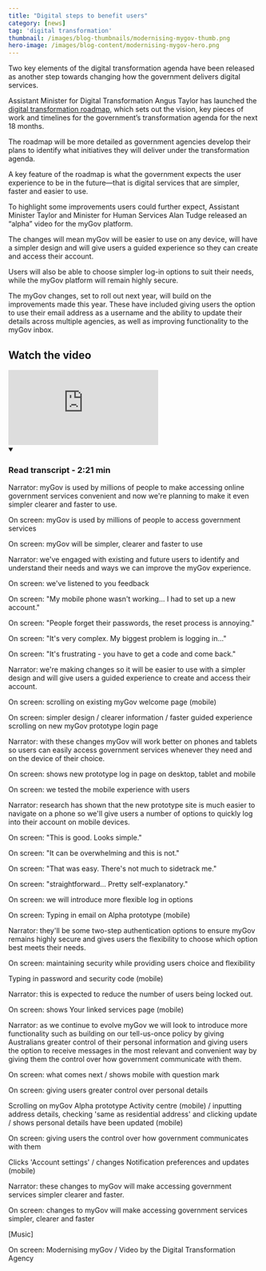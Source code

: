 ```yaml
---
title: "Digital steps to benefit users"
category: [news]
tag: 'digital transformation'
thumbnail: /images/blog-thumbnails/modernising-mygov-thumb.png
hero-image: /images/blog-content/modernising-mygov-hero.png
---
```

 
Two key elements of the digital transformation agenda have been released as another step towards changing how the government delivers digital services.
 
Assistant Minister for Digital Transformation Angus Taylor has launched the [digital transformation roadmap](/what-we-do/transformation-agenda/), which sets out the vision, key pieces of work and timelines for the government’s transformation agenda for the next 18 months.
 
The roadmap will be more detailed as government agencies develop their plans to identify what initiatives they will deliver under the transformation agenda.
 
A key feature of the roadmap is what the government expects the user experience to be in the future—that is digital services that are simpler, faster and easier to use.
 
To highlight some improvements users could further expect, Assistant Minister Taylor and Minister for Human Services Alan Tudge released an “alpha” video for the myGov platform.
 
The changes will mean myGov will be easier to use on any device, will have a simpler design and will give users a guided experience so they can create and access their account.
 
Users will also be able to choose simpler log-in options to suit their needs, while the myGov platform will remain highly secure.
 
The myGov changes, set to roll out next year, will build on the improvements made this year. These have included giving users the option to use their email address as a username and the ability to update their details across multiple agencies, as well as improving functionality to the myGov inbox.

## Watch the video

<div class="embed-container">
  <iframe src="https://www.youtube-nocookie.com/embed/GDWQ4ayr5D8?rel=0" frameborder="0" allowfullscreen></iframe>
</div>
<details open data-label="content-accordion-1-example" aria-expanded="false">
  <summary><h3>Read transcript - 2:21 min</h3></summary>
  <div class="accordion-panel" markdown="1">
    
Narrator: myGov is used by millions of people to make accessing online government services convenient and now we're planning to make it even simpler clearer and faster to use.

On screen: myGov is used by millions of people to access government services

On screen: myGov will be simpler, clearer and faster to use

Narrator: we've engaged with existing and future users to identify and understand their needs and ways we can improve the myGov experience.

On screen: we've listened to you feedback

On screen: "My mobile phone wasn't working... I had to set up a new account."

On screen: "People forget their passwords, the reset process is annoying."

On screen: "It's very complex. My biggest problem is logging in..."

On screen: "It's frustrating - you have to get a code and come back."

Narrator: we're making changes so it will be easier to use with a simpler design and will give users a guided experience to create and access their account.

On screen: scrolling on existing myGov welcome page (mobile)
	
On screen: simpler design / clearer information / faster guided experience  scrolling on new myGov prototype login page

Narrator: with these changes myGov will work better on phones and tablets so users can easily access government services whenever they need and on the device of their choice.

On screen: shows new prototype log in page on desktop, tablet and mobile

On screen: we tested the mobile experience with users

Narrator: research has shown that the new prototype site is much easier to navigate on a phone so we'll give users a number of options to quickly log into their account on mobile devices.

On screen: "This is good. Looks simple."

On screen: "It can be overwhelming and this is not."

On screen: "That was easy. There's not much to sidetrack me."

On screen: "straightforward... Pretty self-explanatory."

On screen: we will introduce more flexible log in options

On screen: Typing in email on Alpha prototype (mobile)
	
Narrator: they'll be some two-step authentication options to ensure myGov remains highly secure and gives users the flexibility to choose which option best meets their needs.

On screen: maintaining security while providing users choice and flexibility

Typing in password and security code (mobile)

Narrator: this is expected to reduce the number of users being locked out.

On screen: shows Your linked services page (mobile)

Narrator: as we continue to evolve myGov we will look to introduce more functionality such as building on our tell-us-once policy by giving Australians greater control of their personal information and giving users the option to receive messages in the most relevant and convenient way by giving them the control over how government communicate with them.

On screen: what comes next / shows mobile with question mark

On screen: giving users greater control over personal details

Scrolling on myGov Alpha prototype Activity centre (mobile) / inputting address details, checking 'same as residential address' and clicking update / shows personal details have been updated (mobile)

On screen: giving users the control over how government communicates with them

Clicks 'Account settings' / changes Notification preferences and updates (mobile)

Narrator: these changes to myGov will make accessing government services simpler clearer and faster.

On screen: changes to myGov will make accessing government services simpler, clearer and faster

[Music]

On screen: Modernising myGov / Video by the Digital Transformation Agency 
</div>
</details>
